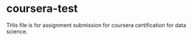 # coursera-test
THis file is for assignment submission for coursera certification for data science.
